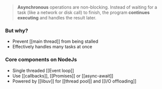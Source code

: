 > **Asynchronous** operations are non-blocking. Instead of waiting for a task (like a network or disk call) to finish, the program **continues executing** and handles the result later.

### But why?
- Prevent [[main thread]] from being stalled
- Effectively handles many tasks at once

### Core components on NodeJs
- Single threaded [[Event loop]]
- Use [[callbacks]], [[Promises]] or [[async-await]]
- Powered by [[libuv]] for [[thread pool]] and [[I/O offloading]]